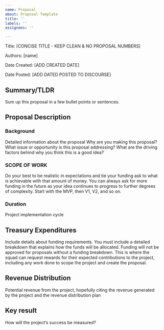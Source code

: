 ```yaml
---
name: Proposal
about: Proposal Template
title: ''
labels: ''
assignees: ''

---
```


Title: [CONCISE TITLE - KEEP CLEAN & NO PROPOSAL NUMBERS]

Authors: [name]

Date Created: [ADD CREATED DATE]

Date Posted: [ADD DATED POSTED TO DISCOURSE]

## Summary/TLDR

Sum up this proposal in a few bullet points or sentences.

## **Proposal Description**

### Background

Detailed information about the proposal
Why are you making this proposal?
What issue or opportunity is this proposal addressing?
What are the driving factors behind why you think this is a good idea?

### **SCOPE OF WORK**

Do your best to be realistic in expectations and tie your funding ask to what is achievable with that amount of money. You can always ask for more funding in the future as your idea continues to progress to further degrees of complexity. Start with the MVP, then V1, V2, and so on.

### Duration

Project implementation cycle

## Treasury Expenditures

Include details about funding requirements. You must include a detailed breakdown that explains how the funds will be allocated. Funding will not be approved for proposals without a funding breakdown. This is where the squad can request rewards for their expected contributions to the project, including any work done to scope the project and create the proposal.

## **Revenue Distribution**

Potential revenue from the project, hopefully citing the revenue generated by the project and the revenue distribution plan

## **Key result**

How will the project’s success be measured?

